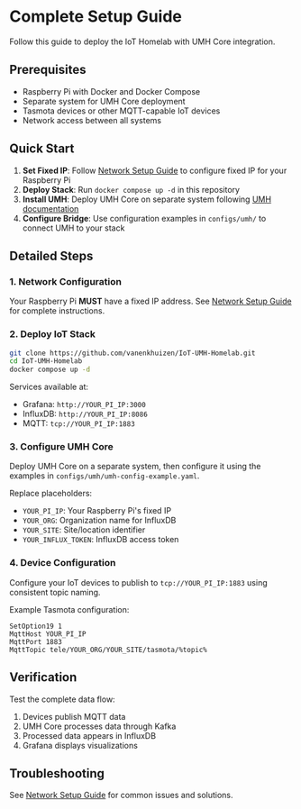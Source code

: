 # Complete Setup Guide

Follow this guide to deploy the IoT Homelab with UMH Core integration.

## Prerequisites

- Raspberry Pi with Docker and Docker Compose
- Separate system for UMH Core deployment
- Tasmota devices or other MQTT-capable IoT devices
- Network access between all systems

## Quick Start

1. **Set Fixed IP**: Follow [Network Setup Guide](./network-setup.md) to configure fixed IP for your Raspberry Pi
2. **Deploy Stack**: Run `docker compose up -d` in this repository
3. **Install UMH**: Deploy UMH Core on separate system following [UMH documentation](https://www.umh.app/docs/getting-started/installation/)
4. **Configure Bridge**: Use configuration examples in `configs/umh/` to connect UMH to your stack

## Detailed Steps

### 1. Network Configuration

Your Raspberry Pi **MUST** have a fixed IP address. See [Network Setup Guide](./network-setup.md) for complete instructions.

### 2. Deploy IoT Stack

```bash
git clone https://github.com/vanenkhuizen/IoT-UMH-Homelab.git
cd IoT-UMH-Homelab
docker compose up -d
```

Services available at:
- Grafana: `http://YOUR_PI_IP:3000`
- InfluxDB: `http://YOUR_PI_IP:8086`
- MQTT: `tcp://YOUR_PI_IP:1883`

### 3. Configure UMH Core

Deploy UMH Core on a separate system, then configure it using the examples in `configs/umh/umh-config-example.yaml`.

Replace placeholders:
- `YOUR_PI_IP`: Your Raspberry Pi's fixed IP
- `YOUR_ORG`: Organization name for InfluxDB
- `YOUR_SITE`: Site/location identifier
- `YOUR_INFLUX_TOKEN`: InfluxDB access token

### 4. Device Configuration

Configure your IoT devices to publish to `tcp://YOUR_PI_IP:1883` using consistent topic naming.

Example Tasmota configuration:
```
SetOption19 1
MqttHost YOUR_PI_IP
MqttPort 1883
MqttTopic tele/YOUR_ORG/YOUR_SITE/tasmota/%topic%
```

## Verification

Test the complete data flow:
1. Devices publish MQTT data
2. UMH Core processes data through Kafka
3. Processed data appears in InfluxDB
4. Grafana displays visualizations

## Troubleshooting

See [Network Setup Guide](./network-setup.md) for common issues and solutions.